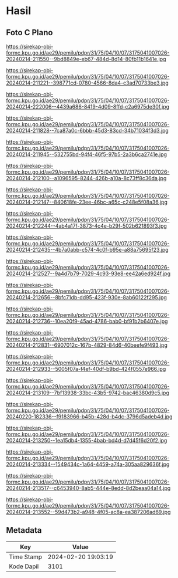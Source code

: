 # Hasil

## Foto C Plano

https://sirekap-obj-formc.kpu.go.id/ae29/pemilu/pdpr/31/75/04/10/07/3175041007026-20240214-211550--9bd8849e-eb67-484d-8d14-80fb11b1641e.jpg

https://sirekap-obj-formc.kpu.go.id/ae29/pemilu/pdpr/31/75/04/10/07/3175041007026-20240214-211221--398771cd-0780-4566-8da4-c3ad70733be3.jpg

https://sirekap-obj-formc.kpu.go.id/ae29/pemilu/pdpr/31/75/04/10/07/3175041007026-20240214-222006--4439a686-8419-4d09-8ffd-c2a6975de30f.jpg

https://sirekap-obj-formc.kpu.go.id/ae29/pemilu/pdpr/31/75/04/10/07/3175041007026-20240214-211828--7ca87a0c-6bbb-45d3-83cd-34b71034f3d3.jpg

https://sirekap-obj-formc.kpu.go.id/ae29/pemilu/pdpr/31/75/04/10/07/3175041007026-20240214-211945--532755bd-94f4-46f5-97b5-2a3b6ca2741e.jpg

https://sirekap-obj-formc.kpu.go.id/ae29/pemilu/pdpr/31/75/04/10/07/3175041007026-20240214-212100--a1096595-8244-426b-a10a-8c73ff8c36da.jpg

https://sirekap-obj-formc.kpu.go.id/ae29/pemilu/pdpr/31/75/04/10/07/3175041007026-20240214-212147--840618fe-23ee-46bc-a65c-c248e5f08a36.jpg

https://sirekap-obj-formc.kpu.go.id/ae29/pemilu/pdpr/31/75/04/10/07/3175041007026-20240214-212244--4ab4a17f-3873-4c4e-b29f-502b621893f3.jpg

https://sirekap-obj-formc.kpu.go.id/ae29/pemilu/pdpr/31/75/04/10/07/3175041007026-20240214-212435--4b7a0abb-c574-4c0f-b95e-a88a75695f23.jpg

https://sirekap-obj-formc.kpu.go.id/ae29/pemilu/pdpr/31/75/04/10/07/3175041007026-20240214-212527--9a4d7b79-7029-4c93-93e8-ee42a6ed924f.jpg

https://sirekap-obj-formc.kpu.go.id/ae29/pemilu/pdpr/31/75/04/10/07/3175041007026-20240214-212656--8bfc71db-dd95-423f-930e-8ab60122f295.jpg

https://sirekap-obj-formc.kpu.go.id/ae29/pemilu/pdpr/31/75/04/10/07/3175041007026-20240214-212736--10ea20f9-45ad-4786-bab0-bf91b2b6407e.jpg

https://sirekap-obj-formc.kpu.go.id/ae29/pemilu/pdpr/31/75/04/10/07/3175041007026-20240214-212831--6907012c-167b-4829-84d6-40beefe9f493.jpg

https://sirekap-obj-formc.kpu.go.id/ae29/pemilu/pdpr/31/75/04/10/07/3175041007026-20240214-212933--5005f07a-f4ef-40df-b9bd-424f0557e966.jpg

https://sirekap-obj-formc.kpu.go.id/ae29/pemilu/pdpr/31/75/04/10/07/3175041007026-20240214-213109--7bf13938-33bc-43b5-9742-bac46380d9c5.jpg

https://sirekap-obj-formc.kpu.go.id/ae29/pemilu/pdpr/31/75/04/10/07/3175041007026-20240220-182336--f9183966-b45b-428d-b4dc-3796d5adeb4d.jpg

https://sirekap-obj-formc.kpu.go.id/ae29/pemilu/pdpr/31/75/04/10/07/3175041007026-20240214-213250--1ea15db4-1355-4bab-bd4d-d7d45f6d20f2.jpg

https://sirekap-obj-formc.kpu.go.id/ae29/pemilu/pdpr/31/75/04/10/07/3175041007026-20240214-213334--1549434c-1a64-4459-a74a-305aa829636f.jpg

https://sirekap-obj-formc.kpu.go.id/ae29/pemilu/pdpr/31/75/04/10/07/3175041007026-20240214-213517--c6453940-8ab5-444e-8edd-8d2beaa04a14.jpg

https://sirekap-obj-formc.kpu.go.id/ae29/pemilu/pdpr/31/75/04/10/07/3175041007026-20240214-213552--59d473b2-a948-4f05-ac8a-ea387206ad69.jpg


## Metadata

| Key        | Value               |
| ---------- | ------------------- |
| Time Stamp | 2024-02-20 19:03:19 |
| Kode Dapil | 3101                |



